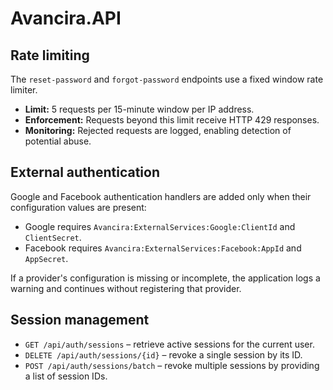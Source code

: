 # Avancira.API

## Rate limiting

The `reset-password` and `forgot-password` endpoints use a fixed window rate limiter.

- **Limit:** 5 requests per 15-minute window per IP address.
- **Enforcement:** Requests beyond this limit receive HTTP 429 responses.
- **Monitoring:** Rejected requests are logged, enabling detection of potential abuse.

## External authentication

Google and Facebook authentication handlers are added only when their configuration values are present:

- Google requires `Avancira:ExternalServices:Google:ClientId` and `ClientSecret`.
- Facebook requires `Avancira:ExternalServices:Facebook:AppId` and `AppSecret`.

If a provider's configuration is missing or incomplete, the application logs a warning and continues without registering that provider.

## Session management

- `GET /api/auth/sessions` – retrieve active sessions for the current user.
- `DELETE /api/auth/sessions/{id}` – revoke a single session by its ID.
- `POST /api/auth/sessions/batch` – revoke multiple sessions by providing a list of session IDs.

